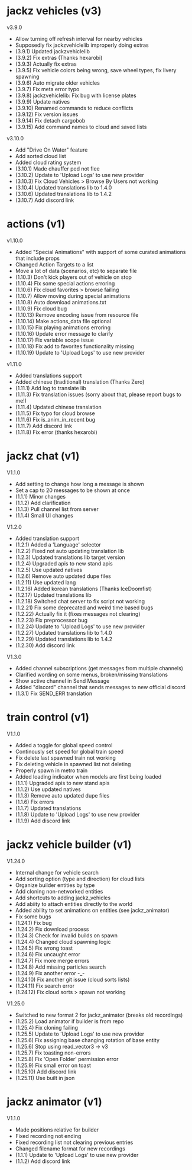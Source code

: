# jackz vehicles (v3)

v3.9.0

* Allow turning off refresh interval for nearby vehicles
* Supposedly fix jackzvehiclelib improperly doing extras
* (3.9.1) Updated jackzvehiclelib
* (3.9.2) Fix extras (Thanks hexarobi)
* (3.9.3) Actually fix extras
* (3.9.5) Fix vehicle colors being wrong, save wheel types, fix livery spawning
* (3.9.6) Auto migrate older vehicles
* (3.9.7) Fix meta error typo
* (3.9.8) jackzvehiclelib: Fix bug with license plates
* (3.9.9) Update natives
* (3.9.10) Renamed commands to reduce conflicts
* (3.9.12) Fix version issues
* (3.9.14) Fix detach cargobob
* (3.9.15) Add command names to cloud and saved lists

v3.10.0

* Add "Drive On Water" feature
* Add sorted cloud list
* Added cloud rating system
* (3.10.1) Made chauffer ped not flee
* (3.10.2) Update to 'Upload Logs' to use new provider
* (3.10.3) Fix Cloud Vehicles > Browse By Users not working
* (3.10.4) Updated translations lib to 1.4.0
* (3.10.6) Updated translations lib to 1.4.2
* (3.10.7) Add discord link

# actions (v1)

v1.10.0

* Added "Special Animations" with support of some curated animations that include props
* Changed Action Targets to a list
* Move a lot of data (scenarios, etc) to separate file
* (1.10.3) Don't kick players out of vehicle on stop
* (1.10.4) Fix some special actions erroring
* (1.10.6) Fix cloud favorites > browse failing
* (1.10.7) Allow moving during special animations
* (1.10.8) Auto download animations.txt
* (1.10.9) Fix cloud bug
* (1.10.13) Remove encoding issue from resource file
* (1.10.14) Make actions_data file optional
* (1.10.15) Fix playing animations erroring
* (1.10.16) Update error message to clarify
* (1.10.17) Fix variable scope issue
* (1.10.18) Fix add to favorites functionality missing
* (1.10.19) Update to 'Upload Logs' to use new provider

v1.11.0

* Added translations support
* Added chinese (traditional) translation (Thanks Zero)
* (1.11.1) Add log to translate lib
* (1.11.3) Fix translation issues (sorry about that, please report bugs to me!)
* (1.11.4) Updated chinese translation
* (1.11.5) Fix typo for cloud browse
* (1.11.6) Fix is_anim_in_recent bug
* (1.11.7) Add discord link
* (1.11.8) Fix error (thanks hexarobi)

# jackz chat (v1)

V1.1.0

* Add setting to change how long a message is shown
* Set a cap to 20 messages to be shown at once
* (1.1.1) Minor changes
* (1.1.2) Add clarification
* (1.1.3) Pull channel list from server
* (1.1.4) Small UI changes

V1.2.0

* Added translation support
* (1.2.1) Added a 'Language' selector
* (1.2.2) Fixed not auto updating translation lib
* (1.2.3) Updated translations lib target version
* (1.2.4) Upgraded apis to new stand apis
* (1.2.5) Use updated natives
* (1.2.6) Remove auto updated dupe files
* (1.2.11) Use updated lang
* (1.2.16) Added korean translations (Thanks IceDoomfist)
* (1.2.17) Updated translations lib
* (1.2.18) Switched chat server to fix script not working
* (1.2.21) Fix some deprecated and weird time based bugs
* (1.2.22) Actually fix it (fixes messages not clearing)
* (1.2.23) Fix preprocessor bug
* (1.2.24) Update to 'Upload Logs' to use new provider
* (1.2.27) Updated translations lib to 1.4.0
* (1.2.29) Updated translations lib to 1.4.2
* (1.2.30) Add discord link

V1.3.0

* Added channel subscriptions (get messages from multiple channels)
* Clarified wording on some menus, broken/missing translations
* Show active channel in Send Message
* Added "discord" channel that sends messages to new official discord
* (1.3.1) Fix SEND_ERR translation

# train control (v1)

V1.1.0

* Added a toggle for global speed control
* Continously set speed for global train speed
* Fix delete last spawned train not working
* Fix deleting vehicle in spawned list not deleting
* Properly spawn in metro train
* Added loading indicator when models are first being loaded
* (1.1.1) Upgraded apis to new stand apis
* (1.1.2) Use updated natives
* (1.1.3) Remove auto updated dupe files
* (1.1.6) Fix errors
* (1.1.7) Updated translations
* (1.1.8) Update to 'Upload Logs' to use new provider
* (1.1.9) Add discord link

# jackz vehicle builder (v1)

V1.24.0

* Internal change for vehicle search
* Add sorting option (type and direction) for cloud lists
* Organize builder entities by type
* Add cloning non-networked entities
* Add shortcuts to adding jackz_vehicles
* Add abiity to attach entities directly to the world
* Added ability to set animations on entities (see jackz_animator)
* Fix some bugs
* (1.24.1) Fix bug
* (1.24.2) Fix download process
* (1.24.3) Check for invalid builds on spawn
* (1.24.4) Changed cloud spawning logic
* (1.24.5) Fix wrong toast
* (1.24.6) Fix uncaught error
* (1.24.7) Fix more merge errors
* (1.24.8) Add missing particles search
* (1.24.9) Fix another error -_-
* (1.24.10) Fix another git issue (cloud sorts lists)
* (1.24.11) Fix search error
* (1.24.12) Fix cloud sorts > spawn not working

V1.25.0

* Switched to new format 2 for jackz_animator (breaks old recordings)
* (1.25.2) Load animator if builder is from repo
* (1.25.4) Fix cloning failing
* (1.25.5) Update to 'Upload Logs' to use new provider
* (1.25.6) Fix assigning base changing rotation of base entity
* (1.25.6) Stop using read_vector3 -> v3
* (1.25.7) Fix toasting non-errors
* (1.25.8) Fix 'Open Folder' permission error
* (1.25.9) Fix small error on toast
* (1.25.10) Add discord link
* (1.25.11) Use built in json

# jackz animator (v1)

V1.1.0

* Made positions relative for builder
* Fixed recording not ending
* Fixed recording list not clearing previous entries
* Changed filename format for new recordings
* (1.1.1) Update to 'Upload Logs' to use new provider
* (1.1.2) Add discord link
